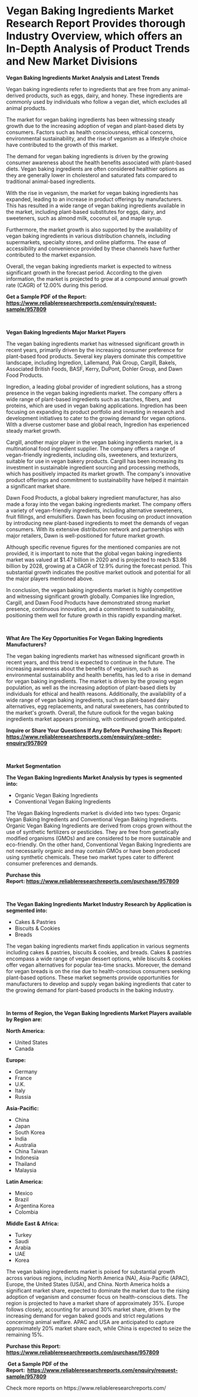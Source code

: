 <p><h1>Vegan Baking Ingredients Market Research Report Provides thorough Industry Overview, which offers an In-Depth Analysis of Product Trends and New Market Divisions</h1></p><p><strong>Vegan Baking Ingredients Market Analysis and Latest Trends</strong></p>
<p><p>Vegan baking ingredients refer to ingredients that are free from any animal-derived products, such as eggs, dairy, and honey. These ingredients are commonly used by individuals who follow a vegan diet, which excludes all animal products.</p><p>The market for vegan baking ingredients has been witnessing steady growth due to the increasing adoption of vegan and plant-based diets by consumers. Factors such as health consciousness, ethical concerns, environmental sustainability, and the rise of veganism as a lifestyle choice have contributed to the growth of this market.</p><p>The demand for vegan baking ingredients is driven by the growing consumer awareness about the health benefits associated with plant-based diets. Vegan baking ingredients are often considered healthier options as they are generally lower in cholesterol and saturated fats compared to traditional animal-based ingredients.</p><p>With the rise in veganism, the market for vegan baking ingredients has expanded, leading to an increase in product offerings by manufacturers. This has resulted in a wide range of vegan baking ingredients available in the market, including plant-based substitutes for eggs, dairy, and sweeteners, such as almond milk, coconut oil, and maple syrup.</p><p>Furthermore, the market growth is also supported by the availability of vegan baking ingredients in various distribution channels, including supermarkets, specialty stores, and online platforms. The ease of accessibility and convenience provided by these channels have further contributed to the market expansion.</p><p>Overall, the vegan baking ingredients market is expected to witness significant growth in the forecast period. According to the given information, the market is projected to grow at a compound annual growth rate (CAGR) of 12.00% during this period.</p></p>
<p><strong>Get a Sample PDF of the Report:&nbsp; <a href="https://www.reliableresearchreports.com/enquiry/request-sample/957809">https://www.reliableresearchreports.com/enquiry/request-sample/957809</a></strong></p>
<p>&nbsp;</p>
<p><strong>Vegan Baking Ingredients Major Market Players</strong></p>
<p><p>The vegan baking ingredients market has witnessed significant growth in recent years, primarily driven by the increasing consumer preference for plant-based food products. Several key players dominate this competitive landscape, including Ingredion, Lallemand, Pak Group, Cargill, Bakels, Associated British Foods, BASF, Kerry, DuPont, Dohler Group, and Dawn Food Products.</p><p>Ingredion, a leading global provider of ingredient solutions, has a strong presence in the vegan baking ingredients market. The company offers a wide range of plant-based ingredients such as starches, fibers, and proteins, which are used in vegan baking applications. Ingredion has been focusing on expanding its product portfolio and investing in research and development initiatives to cater to the growing demand for vegan options. With a diverse customer base and global reach, Ingredion has experienced steady market growth.</p><p>Cargill, another major player in the vegan baking ingredients market, is a multinational food ingredient supplier. The company offers a range of vegan-friendly ingredients, including oils, sweeteners, and texturizers, suitable for use in vegan bakery products. Cargill has been increasing its investment in sustainable ingredient sourcing and processing methods, which has positively impacted its market growth. The company's innovative product offerings and commitment to sustainability have helped it maintain a significant market share.</p><p>Dawn Food Products, a global bakery ingredient manufacturer, has also made a foray into the vegan baking ingredients market. The company offers a variety of vegan-friendly ingredients, including alternative sweeteners, fruit fillings, and emulsifiers. Dawn has been focusing on product innovation by introducing new plant-based ingredients to meet the demands of vegan consumers. With its extensive distribution network and partnerships with major retailers, Dawn is well-positioned for future market growth.</p><p>Although specific revenue figures for the mentioned companies are not provided, it is important to note that the global vegan baking ingredients market was valued at $1.47 billion in 2020 and is projected to reach $3.86 billion by 2028, growing at a CAGR of 12.9% during the forecast period. This substantial growth indicates the positive market outlook and potential for all the major players mentioned above.</p><p>In conclusion, the vegan baking ingredients market is highly competitive and witnessing significant growth globally. Companies like Ingredion, Cargill, and Dawn Food Products have demonstrated strong market presence, continuous innovation, and a commitment to sustainability, positioning them well for future growth in this rapidly expanding market.</p></p>
<p>&nbsp;</p>
<p><strong>What Are The Key Opportunities For Vegan Baking Ingredients Manufacturers?</strong></p>
<p><p>The vegan baking ingredients market has witnessed significant growth in recent years, and this trend is expected to continue in the future. The increasing awareness about the benefits of veganism, such as environmental sustainability and health benefits, has led to a rise in demand for vegan baking ingredients. The market is driven by the growing vegan population, as well as the increasing adoption of plant-based diets by individuals for ethical and health reasons. Additionally, the availability of a wide range of vegan baking ingredients, such as plant-based dairy alternatives, egg replacements, and natural sweeteners, has contributed to the market's growth. Overall, the future outlook for the vegan baking ingredients market appears promising, with continued growth anticipated.</p></p>
<p><strong>Inquire or Share Your Questions If Any Before Purchasing This Report: <a href="https://www.reliableresearchreports.com/enquiry/pre-order-enquiry/957809">https://www.reliableresearchreports.com/enquiry/pre-order-enquiry/957809</a></strong></p>
<p>&nbsp;</p>
<p><strong>Market Segmentation</strong></p>
<p><strong>The Vegan Baking Ingredients Market Analysis by types is segmented into:</strong></p>
<p><ul><li>Organic Vegan Baking Ingredients</li><li>Conventional Vegan Baking Ingredients</li></ul></p>
<p><p>The Vegan Baking Ingredients market is divided into two types: Organic Vegan Baking Ingredients and Conventional Vegan Baking Ingredients. Organic Vegan Baking Ingredients are derived from crops grown without the use of synthetic fertilizers or pesticides. They are free from genetically modified organisms (GMOs) and are considered to be more sustainable and eco-friendly. On the other hand, Conventional Vegan Baking Ingredients are not necessarily organic and may contain GMOs or have been produced using synthetic chemicals. These two market types cater to different consumer preferences and demands.</p></p>
<p><strong>Purchase this Report:&nbsp;<a href="https://www.reliableresearchreports.com/purchase/957809">https://www.reliableresearchreports.com/purchase/957809</a></strong></p>
<p>&nbsp;</p>
<p><strong>The Vegan Baking Ingredients Market Industry Research by Application is segmented into:</strong></p>
<p><ul><li>Cakes & Pastries</li><li>Biscuits & Cookies</li><li>Breads</li></ul></p>
<p><p>The vegan baking ingredients market finds application in various segments including cakes & pastries, biscuits & cookies, and breads. Cakes & pastries encompass a wide range of vegan dessert options, while biscuits & cookies offer vegan alternatives for popular tea-time snacks. Moreover, the demand for vegan breads is on the rise due to health-conscious consumers seeking plant-based options. These market segments provide opportunities for manufacturers to develop and supply vegan baking ingredients that cater to the growing demand for plant-based products in the baking industry.</p></p>
<p>&nbsp;</p>
<p><strong>In terms of Region, the Vegan Baking Ingredients Market Players available by Region are:</strong></p>
<p>
    <p> <strong> North America: </strong>
        <ul>
            <li>United States</li>
            <li>Canada</li>
        </ul>
        </p> 
    <p> <strong> Europe: </strong>
        <ul>
            <li>Germany</li>
            <li>France</li>
            <li>U.K.</li>
            <li>Italy</li>
            <li>Russia</li>
        </ul>
        </p> 
    <p> <strong> Asia-Pacific: </strong>
        <ul>
            <li>China</li>
            <li>Japan</li>
            <li>South Korea</li>
            <li>India</li>
            <li>Australia</li>
            <li>China Taiwan</li>
            <li>Indonesia</li>
            <li>Thailand</li>
            <li>Malaysia</li>
        </ul>
        </p> 
    <p> <strong> Latin America: </strong>
        <ul>
            <li>Mexico</li>
            <li>Brazil</li>
            <li>Argentina Korea</li>
            <li>Colombia</li>
        </ul>
        </p> 
    <p> <strong> Middle East & Africa: </strong>
        <ul>
            <li>Turkey</li>
            <li>Saudi</li>
            <li>Arabia</li>
            <li>UAE</li>
            <li>Korea</li>
        </ul>
    </p>
    </p>
<p><p>The vegan baking ingredients market is poised for substantial growth across various regions, including North America (NA), Asia-Pacific (APAC), Europe, the United States (USA), and China. North America holds a significant market share, expected to dominate the market due to the rising adoption of veganism and consumer focus on health-conscious diets. The region is projected to have a market share of approximately 35%. Europe follows closely, accounting for around 30% market share, driven by the increasing demand for vegan baked goods and strict regulations concerning animal welfare. APAC and USA are anticipated to capture approximately 20% market share each, while China is expected to seize the remaining 15%.</p></p>
<p><strong>Purchase this Report: <a href="https://www.reliableresearchreports.com/purchase/957809">https://www.reliableresearchreports.com/purchase/957809</a></strong></p>
<p>&nbsp;<strong>Get a Sample PDF of the Report:&nbsp;&nbsp;<a href="https://www.reliableresearchreports.com/enquiry/request-sample/957809">https://www.reliableresearchreports.com/enquiry/request-sample/957809</a></strong></p>
<p><strong></strong></p>
<p>Check more reports on https://www.reliableresearchreports.com/</p>